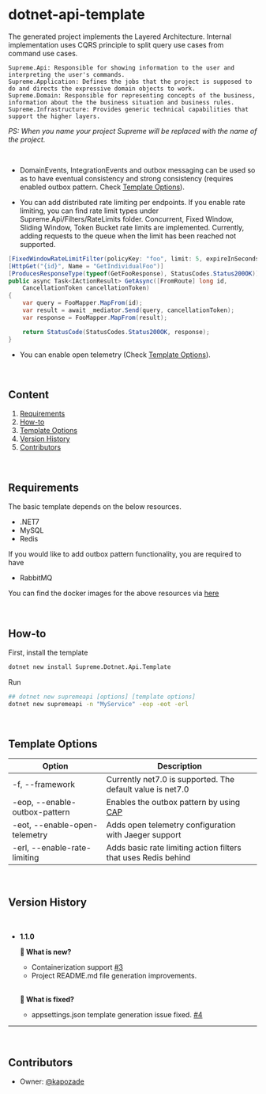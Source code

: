 # dotnet-api-template

The generated project implements the Layered Architecture. Internal implementation uses CQRS principle to split query use cases from command use cases. 

```
Supreme.Api: Responsible for showing information to the user and interpreting the user's commands.
Supreme.Application: Defines the jobs that the project is supposed to do and directs the expressive domain objects to work.
Supreme.Domain: Responsible for representing concepts of the business, information about the the business situation and business rules.
Supreme.Infrastructure: Provides generic technical capabilities that support the higher layers.
```
<i>PS: When you name your project Supreme will be replaced with the name of the project.</i>

<br/>

* DomainEvents, IntegrationEvents and outbox messaging can be used so as to have eventual consistency and strong consistency (requires enabled outbox pattern. Check [Template Options](https://github.com/kapozade/dotnet-api-template#template-options)). 

* You can add distributed rate limiting per endpoints. If you enable rate limiting, you can find rate limit types under Supreme.Api/Filters/RateLimits folder. Concurrent, Fixed Window, Sliding Window, Token Bucket rate limits are implemented. Currently, adding requests to the queue when the limit has been reached not supported.

```C#
[FixedWindowRateLimitFilter(policyKey: "foo", limit: 5, expireInSeconds: 60)]
[HttpGet("{id}", Name = "GetIndividualFoo")]
[ProducesResponseType(typeof(GetFooResponse), StatusCodes.Status200OK)]
public async Task<IActionResult> GetAsync([FromRoute] long id, 
    CancellationToken cancellationToken)
{
    var query = FooMapper.MapFrom(id);
    var result = await _mediator.Send(query, cancellationToken);
    var response = FooMapper.MapFrom(result);

    return StatusCode(StatusCodes.Status200OK, response);
}
```

* You can enable open telemetry (Check [Template Options](https://github.com/kapozade/dotnet-api-template#template-options)). 

<br/>

## Content
1. [Requirements](https://github.com/kapozade/dotnet-api-template#requirements)
2. [How-to](https://github.com/kapozade/dotnet-api-template#how-to)
3. [Template Options](https://github.com/kapozade/dotnet-api-template#template-options)
4. [Version History](https://github.com/kapozade/dotnet-api-template#version-history)
5. [Contributors](https://github.com/kapozade/dotnet-api-template#contributors)

<br/>

## Requirements
The basic template depends on the below resources.

* .NET7
* MySQL
* Redis

If you would like to add outbox pattern functionality, you are required to have 

* RabbitMQ

You can find the docker images for the above resources via [here](https://github.com/kapozade/dockerfiles)

<br/>

## How-to

First, install the template
```bash
dotnet new install Supreme.Dotnet.Api.Template
```

Run

```bash
## dotnet new supremeapi [options] [template options]
dotnet new supremeapi -n "MyService" -eop -eot -erl
```

<br/>

## Template Options

| Option | Description |
| ------ | ----------- |
| -f, --framework | Currently net7.0 is supported. The default value is net7.0 |
| -eop, --enable-outbox-pattern | Enables the outbox pattern by using [CAP](https://cap.dotnetcore.xyz/) |
| -eot, --enable-open-telemetry | Adds open telemetry configuration with Jaeger support |
| -erl, --enable-rate-limiting | Adds basic rate limiting action filters that uses Redis behind |

<br/>

## Version History
<br/>

* <b>1.1.0</b>

    <b> 🎉 What is new?</b>

    * Containerization support [#3](https://github.com/kapozade/dotnet-api-template/issues/3)
    * Project README.md file generation improvements.
    
    <br/>

   <b> 🐞 What is fixed?</b>

   * appsettings.json template generation issue fixed. [#4](https://github.com/kapozade/dotnet-api-template/issues/4)
<hr/>
<br/>

## Contributors

* Owner: [@kapozade](https://github.com/kapozade)
